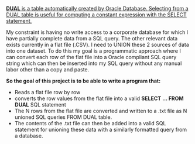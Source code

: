 [**DUAL** is a table automatically created by Oracle Database. Selecting from a DUAL
table is useful for computing a constant expression with the SELECT statement.](https://en.wikipedia.org/wiki/DUAL_table)

My constraint is having no write access to a corporate database for which I have
partially complete data from a SQL query. The other relevant data exists currently
in a flat file (.CSV). I need to UNION these 2 sources of data into one dataset.
To do this my goal is a programmatic approach where I can convert each row of
the flat file into a Oracle compliant SQL query string which can then be inserted
into my SQL query without any manual labor other than a copy and paste.

**So the goal of this project is to be able to write a program that:**

* Reads a flat file row by row
* converts the row values from the flat file into a valid **SELECT … FROM DUAL** SQL statement
* The N rows from the flat file are converted and written to a .txt file as
  N unioned SQL queries FROM DUAL table.
* The contents of the .txt file can then be added into a valid SQL statement
  for unioning these data with a similarly formatted query from a database.
